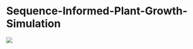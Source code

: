# Sequence-Informed-Plant-Growth-Simulation


![](/result_small.gif)

<!-- <img src="/art/sample.gif?raw=true" width="200px"> -->